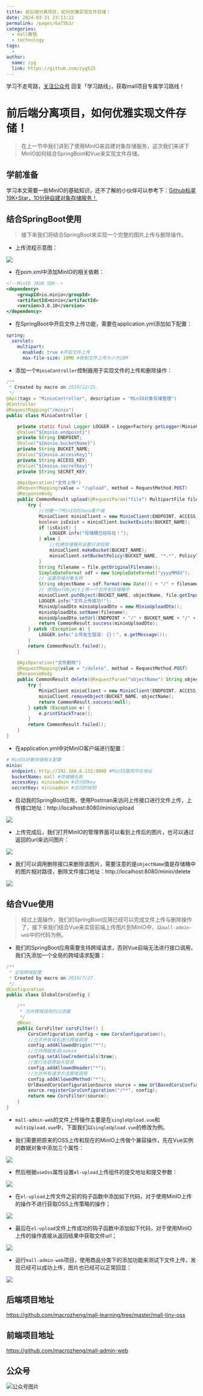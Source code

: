 ```yaml
---
title: 前后端分离项目，如何优雅实现文件存储！
date: 2024-03-31 23:13:22
permalink: /pages/6a75b3/
categories:
  - mall教程
  - technology
tags:
  - 
author: 
  name: zyg
  link: https://github.com/zyg525
---
```

学习不走弯路，[关注公众号](#公众号) 回复「学习路线」，获取mall项目专属学习路线！

# 前后端分离项目，如何优雅实现文件存储！

> 在上一节中我们讲到了使用MinIO来自建对象存储服务，这次我们来讲下MinIO如何结合SpringBoot和Vue来实现文件存储。

## 学前准备

学习本文需要一些MinIO的基础知识，还不了解的小伙伴可以参考下：[Github标星19K+Star，10分钟自建对象存储服务！](https://mp.weixin.qq.com/s/kvLZRqgm1lEITm1j6rzJ0A)

## 结合SpringBoot使用

> 接下来我们将结合SpringBoot来实现一个完整的图片上传与删除操作。

- 上传流程示意图：

![](/img/mall/minio_use_22.png)

- 在pom.xml中添加MinIO的相关依赖：

```xml
<!--MinIO JAVA SDK-->
<dependency>
    <groupId>io.minio</groupId>
    <artifactId>minio</artifactId>
    <version>3.0.10</version>
</dependency>
```

- 在SpringBoot中开启文件上传功能，需要在application.yml添加如下配置：

```yaml
spring:
  servlet:
    multipart:
      enabled: true #开启文件上传
      max-file-size: 10MB #限制文件上传大小为10M
```

- 添加一个`MinioController`控制器用于实现文件的上传和删除操作：

```java
/**
 * Created by macro on 2019/12/25.
 */
@Api(tags = "MinioController", description = "MinIO对象存储管理")
@Controller
@RequestMapping("/minio")
public class MinioController {

    private static final Logger LOGGER = LoggerFactory.getLogger(MinioController.class);
    @Value("${minio.endpoint}")
    private String ENDPOINT;
    @Value("${minio.bucketName}")
    private String BUCKET_NAME;
    @Value("${minio.accessKey}")
    private String ACCESS_KEY;
    @Value("${minio.secretKey}")
    private String SECRET_KEY;

    @ApiOperation("文件上传")
    @RequestMapping(value = "/upload", method = RequestMethod.POST)
    @ResponseBody
    public CommonResult upload(@RequestParam("file") MultipartFile file) {
        try {
            //创建一个MinIO的Java客户端
            MinioClient minioClient = new MinioClient(ENDPOINT, ACCESS_KEY, SECRET_KEY);
            boolean isExist = minioClient.bucketExists(BUCKET_NAME);
            if (isExist) {
                LOGGER.info("存储桶已经存在！");
            } else {
                //创建存储桶并设置只读权限
                minioClient.makeBucket(BUCKET_NAME);
                minioClient.setBucketPolicy(BUCKET_NAME, "*.*", PolicyType.READ_ONLY);
            }
            String filename = file.getOriginalFilename();
            SimpleDateFormat sdf = new SimpleDateFormat("yyyyMMdd");
            // 设置存储对象名称
            String objectName = sdf.format(new Date()) + "/" + filename;
            // 使用putObject上传一个文件到存储桶中
            minioClient.putObject(BUCKET_NAME, objectName, file.getInputStream(), file.getContentType());
            LOGGER.info("文件上传成功!");
            MinioUploadDto minioUploadDto = new MinioUploadDto();
            minioUploadDto.setName(filename);
            minioUploadDto.setUrl(ENDPOINT + "/" + BUCKET_NAME + "/" + objectName);
            return CommonResult.success(minioUploadDto);
        } catch (Exception e) {
            LOGGER.info("上传发生错误: {}！", e.getMessage());
        }
        return CommonResult.failed();
    }

    @ApiOperation("文件删除")
    @RequestMapping(value = "/delete", method = RequestMethod.POST)
    @ResponseBody
    public CommonResult delete(@RequestParam("objectName") String objectName) {
        try {
            MinioClient minioClient = new MinioClient(ENDPOINT, ACCESS_KEY, SECRET_KEY);
            minioClient.removeObject(BUCKET_NAME, objectName);
            return CommonResult.success(null);
        } catch (Exception e) {
            e.printStackTrace();
        }
        return CommonResult.failed();
    }
}
```

- 在application.yml中对MinIO客户端进行配置：

```yaml
# MinIO对象存储相关配置
minio:
  endpoint: http://192.168.6.132:9090 #MinIO服务所在地址
  bucketName: mall #存储桶名称
  accessKey: minioadmin #访问的key
  secretKey: minioadmin #访问的秘钥
```

- 启动我的SpringBoot应用，使用Postman来访问上传接口进行文件上传，上传接口地址：http://localhost:8080/minio/upload

![](/img/mall/minio_use_14.png)

- 上传完成后，我们打开MinIO的管理界面可以看到上传后的图片，也可以通过返回的url来访问图片：

![](/img/mall/minio_use_15.png)

- 我们可以调用删除接口来删除该图片，需要注意的是`objectName`值是存储桶中的图片相对路径，删除文件接口地址：http://localhost:8080/minio/delete

![](/img/mall/minio_use_16.png)


## 结合Vue使用

> 经过上面操作，我们的SpringBoot应用已经可以完成文件上传与删除操作了，接下来我们结合Vue来实现前端上传图片到MinIO中，以`mall-admin-web`中的代码为例。

- 我们的SpringBoot应用需要支持跨域请求，否则Vue前端无法进行接口调用，我们先添加一个全局的跨域请求配置：

```java
/**
 * 全局跨域配置
 * Created by macro on 2019/7/27.
 */
@Configuration
public class GlobalCorsConfig {

    /**
     * 允许跨域调用的过滤器
     */
    @Bean
    public CorsFilter corsFilter() {
        CorsConfiguration config = new CorsConfiguration();
        //允许所有域名进行跨域调用
        config.addAllowedOrigin("*");
        //允许跨越发送cookie
        config.setAllowCredentials(true);
        //放行全部原始头信息
        config.addAllowedHeader("*");
        //允许所有请求方法跨域调用
        config.addAllowedMethod("*");
        UrlBasedCorsConfigurationSource source = new UrlBasedCorsConfigurationSource();
        source.registerCorsConfiguration("/**", config);
        return new CorsFilter(source);
    }
}
```

- `mall-admin-web`的文件上传操作主要是在`singleUpload.vue`和`multiUpload.vue`中，下面我们以`singleUpload.vue`的修改为例。

- 我们需要把原来的OSS上传和现在的MinIO上传做个兼容操作，先在Vue实例的数据对象中添加三个属性：

![](/img/mall/minio_use_17.png)

- 然后根据`useOss`属性设置`el-upload`上传组件的提交地址和提交参数：

![](/img/mall/minio_use_18.png)

- 在`el-upload`上传文件之前的钩子函数中添加如下代码，对于使用MinIO上传的操作不进行获取OSS上传策略的操作；

![](/img/mall/minio_use_19.png)

- 最后在`el-upload`文件上传成功的钩子函数中添加如下代码，对于使用MinIO上传的操作直接从返回结果中获取文件url；

![](/img/mall/minio_use_20.png)

- 运行`mall-admin-web`项目，使用商品分类下的添加功能来测试下文件上传，发现已经可以成功上传，图片也已经可以正常回显：

![](/img/mall/minio_use_21.png)

## 后端项目地址

https://github.com/macrozheng/mall-learning/tree/master/mall-tiny-oss

## 前端项目地址

https://github.com/macrozheng/mall-admin-web

## 公众号

![公众号图片](http://macro-oss.oss-cn-shenzhen.aliyuncs.com/mall/banner/qrcode_for_macrozheng_258.jpg)

